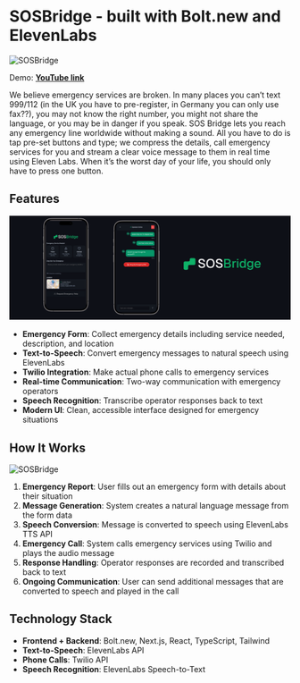 # SOSBridge - built with Bolt.new and ElevenLabs

![SOSBridge](./public/github-banner.png)

Demo: **[YouTube link](https://youtu.be/yZuWo4Y7hWg)**

We believe emergency services are broken. In many places you can’t text 999/112 (in the UK you have to pre-register, in Germany you can only use fax??), you may not know the right number, you might not share the language, or you may be in danger if you speak. SOS Bridge lets you reach any emergency line worldwide without making a sound. All you have to do is tap pre-set buttons and type; we compress the details, call emergency services for you and stream a clear voice message to them in real time using Eleven Labs. When it’s the worst day of your life, you should only have to press one button.

## Features

![SOSBridge](./public/gh-3.png)

- **Emergency Form**: Collect emergency details including service needed, description, and location
- **Text-to-Speech**: Convert emergency messages to natural speech using ElevenLabs
- **Twilio Integration**: Make actual phone calls to emergency services
- **Real-time Communication**: Two-way communication with emergency operators
- **Speech Recognition**: Transcribe operator responses back to text
- **Modern UI**: Clean, accessible interface designed for emergency situations

## How It Works

![SOSBridge](./public/diagram.png)

1. **Emergency Report**: User fills out an emergency form with details about their situation
2. **Message Generation**: System creates a natural language message from the form data
3. **Speech Conversion**: Message is converted to speech using ElevenLabs TTS API
4. **Emergency Call**: System calls emergency services using Twilio and plays the audio message
5. **Response Handling**: Operator responses are recorded and transcribed back to text
6. **Ongoing Communication**: User can send additional messages that are converted to speech and played in the call

## Technology Stack

- **Frontend + Backend**: Bolt.new, Next.js, React, TypeScript, Tailwind
- **Text-to-Speech**: ElevenLabs API
- **Phone Calls**: Twilio API
- **Speech Recognition**: ElevenLabs Speech-to-Text
